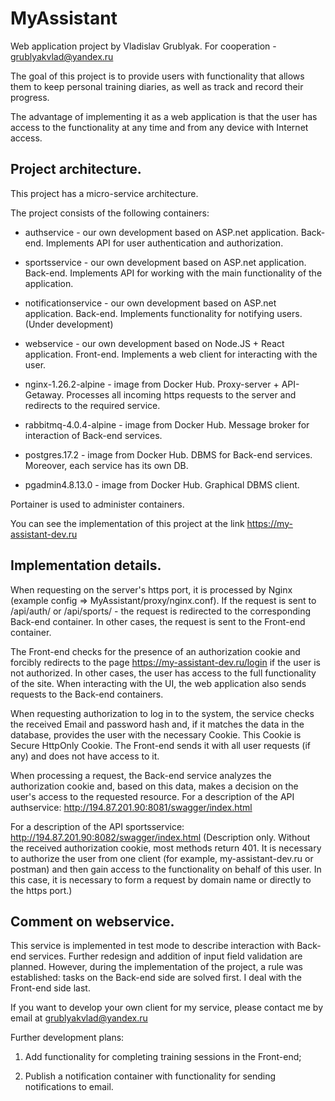 # MyAssistant

Web application project by Vladislav Grublyak. For cooperation - grublyakvlad@yandex.ru

The goal of this project is to provide users with functionality that allows them to keep personal training diaries, as well as track and record their progress.

The advantage of implementing it as a web application is that the user has access to the functionality at any time and from any device with Internet access.

## Project architecture.

This project has a micro-service architecture.

The project consists of the following containers:

- authservice - our own development based on ASP.net application. Back-end. Implements API for user authentication and authorization.

- sportsservice - our own development based on ASP.net application. Back-end. Implements API for working with the main functionality of the application.

- notificationservice - our own development based on ASP.net application. Back-end. Implements functionality for notifying users. (Under development)

- webservice - our own development based on Node.JS + React application. Front-end. Implements a web client for interacting with the user.

- nginx-1.26.2-alpine - image from Docker Hub. Proxy-server + API-Getaway. Processes all incoming https requests to the server and redirects to the required service.

- rabbitmq-4.0.4-alpine - image from Docker Hub. Message broker for interaction of Back-end services.

- postgres.17.2 - image from Docker Hub. DBMS for Back-end services. Moreover, each service has its own DB.

- pgadmin4.8.13.0 - image from Docker Hub. Graphical DBMS client.

Portainer is used to administer containers.

  
You can see the implementation of this project at the link https://my-assistant-dev.ru
  
## Implementation details.

When requesting on the server's https port, it is processed by Nginx (example config => MyAssistant/proxy/nginx.conf). If the request is sent to /api/auth/ or /api/sports/ - the request is redirected to the corresponding Back-end container. In other cases, the request is sent to the Front-end container.

The Front-end checks for the presence of an authorization cookie and forcibly redirects to the page https://my-assistant-dev.ru/login if the user is not authorized. In other cases, the user has access to the full functionality of the site. When interacting with the UI, the web application also sends requests to the Back-end containers.

When requesting authorization to log in to the system, the service checks the received Email and password hash and, if it matches the data in the database, provides the user with the necessary Cookie. This Cookie is Secure HttpOnly Cookie. The Front-end sends it with all user requests (if any) and does not have access to it.

When processing a request, the Back-end service analyzes the authorization cookie and, based on this data, makes a decision on the user's access to the requested resource. For a description of the API authservice: http://194.87.201.90:8081/swagger/index.html

For a description of the API sportsservice: http://194.87.201.90:8082/swagger/index.html (Description only. Without the received authorization cookie, most methods return 401. It is necessary to authorize the user from one client (for example, my-assistant-dev.ru or postman) and then gain access to the functionality on behalf of this user. In this case, it is necessary to form a request by domain name or directly to the https port.)  

## Comment on webservice.

This service is implemented in test mode to describe interaction with Back-end services. Further redesign and addition of input field validation are planned. However, during the implementation of the project, a rule was established: tasks on the Back-end side are solved first. I deal with the Front-end side last.

If you want to develop your own client for my service, please contact me by email at grublyakvlad@yandex.ru

Further development plans:

1. Add functionality for completing training sessions in the Front-end;

2. Publish a notification container with functionality for sending notifications to email.